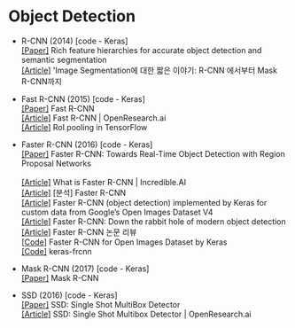 
# Object Detection

 - R-CNN (2014) [code - Keras]
<br/>[[Paper]](https://arxiv.org/abs/1311.2524) Rich feature hierarchies for accurate object detection and semantic segmentation
<br/>[[Article]](https://junn.in/archives/2517) 'Image Segmentation에 대한 짧은 이야기: R-CNN 에서부터 Mask R-CNN까지

- Fast R-CNN (2015) [code - Keras]
<br/>[[Paper]](https://arxiv.org/abs/1504.08083) Fast R-CNN 
<br/>[[Article]](http://openresearch.ai/t/fast-r-cnn/240) Fast R-CNN | OpenResearch.ai
<br/>[[Article]](https://github.com/deepsense-ai/roi-pooling) RoI pooling in TensorFlow

- Faster R-CNN (2016) [code - Keras]
<br/>[[Paper]](https://arxiv.org/abs/1506.01497) Faster R-CNN: Towards Real-Time Object Detection with Region Proposal Networks  
<br/>[[Article]](http://incredible.ai/deep-learning/2018/03/17/Faster-R-CNN/) What is Faster R-CNN | Incredible.AI
<br/>[[Article]](https://curt-park.github.io/2017-03-17/faster-rcnn/) [분석] Faster R-CNN 
<br/>[[Article]](https://towardsdatascience.com/faster-r-cnn-object-detection-implemented-by-keras-for-custom-data-from-googles-open-images-125f62b9141a) Faster R-CNN (object detection) implemented by Keras for custom data from Google’s Open Images Dataset V4
<br/>[[Article]](https://tryolabs.com/blog/2018/01/18/faster-r-cnn-down-the-rabbit-hole-of-modern-object-detection/) Faster R-CNN: Down the rabbit hole of modern object detection
<br/>[[Article]](https://zzsza.github.io/data/2018/05/09/Faster-RCNN-review/) Faster R-CNN 논문 리뷰
<br/>[[Code]](https://github.com/RockyXu66/Faster_RCNN_for_Open_Images_Dataset_Keras) Faster R-CNN for Open Images Dataset by Keras
<br/>[[Code]](https://github.com/kbardool/keras-frcnn) keras-frcnn


- Mask R-CNN (2017) [code - Keras]
<br/>[[Paper]](https://arxiv.org/abs/1703.06870) Mask R-CNN 

- SSD (2016) [code - Keras]
<br/>[[Paper]](https://arxiv.org/abs/1512.02325) SSD: Single Shot MultiBox Detector 
<br/>[[Article]](http://openresearch.ai/t/ssd-single-shot-multibox-detector/74) SSD: Single Shot Multibox Detector | OpenResearch.ai
